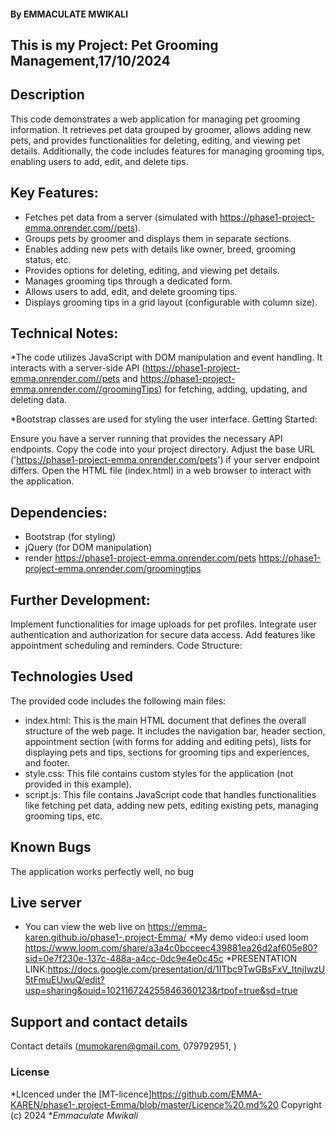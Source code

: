 #### **By EMMACULATE MWIKALI**
## This is my Project: Pet Grooming Management,17/10/2024
## Description
This code demonstrates a web application for managing pet grooming information. It retrieves pet data grouped by groomer, allows adding new pets, and provides functionalities for deleting, editing, and viewing pet details. Additionally, the code includes features for managing grooming tips, enabling users to add, edit, and delete tips.

## Key Features:

* Fetches pet data from a server (simulated with https://phase1-project-emma.onrender.com//pets).
* Groups pets by groomer and displays them in separate sections.
* Enables adding new pets with details like owner, breed, grooming status, etc.
* Provides options for deleting, editing, and viewing pet details.
* Manages grooming tips through a dedicated form.
* Allows users to add, edit, and delete grooming tips.
* Displays grooming tips in a grid layout (configurable with column size).

## Technical Notes:

*The code utilizes JavaScript with DOM manipulation and event handling.
It interacts with a server-side API (https://phase1-project-emma.onrender.com//pets and https://phase1-project-emma.onrender.com//groomingTips) for fetching, adding, updating, and deleting data.

*Bootstrap classes are used for styling the user interface.
Getting Started:

Ensure you have a server running that provides the necessary API endpoints.
Copy the code into your project directory.
Adjust the base URL ('https://phase1-project-emma.onrender.com/pets') if your server endpoint differs.
Open the HTML file (index.html) in a web browser to interact with the application.

## Dependencies:

* Bootstrap (for styling)
* jQuery (for DOM manipulation)
* render https://phase1-project-emma.onrender.com/pets 
        https://phase1-project-emma.onrender.com/groomingtips

## Further Development:

Implement functionalities for image uploads for pet profiles.
Integrate user authentication and authorization for secure data access.
Add features like appointment scheduling and reminders.
Code Structure:

## Technologies Used
The provided code includes the following main files:

* index.html: This is the main HTML document that defines the overall structure of the web page. It includes the navigation bar, header section, appointment section (with forms for adding and editing pets), lists for displaying pets and tips, sections for grooming tips and experiences, and footer.
* style.css: This file contains custom styles for the application (not provided in this example).
* script.js: This file contains JavaScript code that handles functionalities like fetching pet data, adding new pets, editing existing pets, managing grooming tips, etc.

## Known Bugs
The application works perfectly well, no bug

## Live server
* You can view the web live on https://emma-karen.github.io/phase1-.project-Emma/
*My demo video:i used loom https://www.loom.com/share/a3a4c0bcceec439881ea26d2af605e80?sid=0e7f230e-137c-488a-a4cc-0dc9e4e0c45c
*PRESENTATION LINK:https://docs.google.com/presentation/d/1ITbc9TwGBsFxV_ItnjIwzU5tFmuEUwuQ/edit?usp=sharing&ouid=102116724255846360123&rtpof=true&sd=true

## Support and contact details
Contact details (mumokaren@gmail.com, 079792951, )

### License
*LIcenced under the [MT-licence]https://github.com/EMMA-KAREN/phase1-.project-Emma/blob/master/Licence%20.md%20
Copyright (c) 2024 **Emmaculate Mwikali*